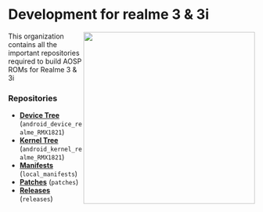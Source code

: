 # Development for realme 3 & 3i
<img align="right" width="350" height="350" src="https://fdn2.gsmarena.com/vv/pics/realme/realme-3-2.jpg">

This organization contains all the important repositories required to build AOSP ROMs for Realme 3 & 3i

### Repositories
* [**Device Tree**](https://github.com/RMX1821-devs/android_device_realme_RMX1821) (`android_device_realme_RMX1821`)
* [**Kernel Tree**](https://github.com/RMX1821-devs/android_kernel_realme_RMX1821) (`android_kernel_realme_RMX1821`)
* [**Manifests**](https://github.com/RMX1821-devs/local_manifests) (`local_manifests`)
* [**Patches**](https://github.com/RMX1821-devs/patches) (`patches`)
* [**Releases**](https://github.com/RMX1821-devs/releases) (`releases`)
